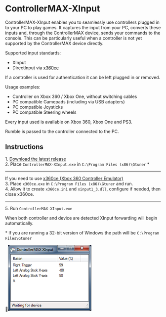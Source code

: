 ControllerMAX-XInput
====================

ControllerMAX-XInput enables you to seamlessly use controllers plugged in to your PC to play games. It captures the input from your PC, converts these inputs and, through the ControllerMAX device, sends your commands to the console. This can be particularly useful when a controller is not yet supported by the ControllerMAX device directly.

Supported input standards:  
- XInput
- DirectInput via [x360ce](https://code.google.com/p/x360ce/wiki/Whatisx360ceandhowuseIt)

If a controller is used for authentication it can be left plugged in or removed.

Usage examples:  
- Controller on Xbox 360 / Xbox One, without switching cables
- PC compatible Gamepads (including via USB adapters)
- PC compatible Joysticks
- PC compatible Steering wheels

Every input used is available on Xbox 360, Xbox One and PS3.

Rumble is passed to the controller connected to the PC.

Instructions
------------
1\. [Download the latest release](https://github.com/badgio/ControllerMAX-XInput/releases)  
2\. Place `ControllerMAX-XInput.exe` in `C:\Program Files (x86)\Gtuner` *  
___

If you need to use [x360ce (Xbox 360 Controller Emulator)](https://code.google.com/p/x360ce/wiki/Whatisx360ceandhowuseIt)  
3\. Place `x360ce.exe` in `C:\Program Files (x86)\Gtuner` and run.  
4\. Allow it to create `x360ce.ini` and `xinput1_3.dll`, configure if needed, then close x360ce.  
___

 5\. Run `ControllerMAX-XInput.exe`

When both controller and device are detected XInput forwarding will begin automatically.

\* If you are running a 32-bit version of Windows the path will be `C:\Program Files\Gtuner`

![Screenshot](ControllerMAX-XInput.png)
